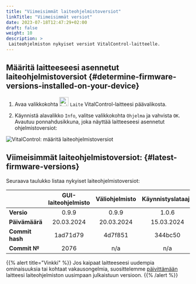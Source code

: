 ```yaml
---
title: "Viimeisimmät laiteohjelmistoversiot"
linkTitle: "Viimeisimmät versiot"
date: 2023-07-18T12:47:29+02:00
draft: false
weight: 10
description: >
 Laiteohjelmiston nykyiset versiot VitalControl-laitteelle.
---
```


## Määritä laitteeseesi asennetut laiteohjelmistoversiot {#determine-firmware-versions-installed-on-your-device}

1. Avaa valikkokohta <img src="/icons/device.svg" width="25" align="bottom" alt="Laite" /> `Laite` VitalControl-laitteesi päävalikosta.

2. Käynnistä alavalikko `Info`, valitse valikkokohta `Ohjelma` ja vahvista `OK`. Avautuu ponnahdusikkuna, joka näyttää laitteeseesi asennetut ohjelmistoversiot:

![VitalControl: määritä laiteohjelmistoversiot](../images/firmware-versions.png "Näytä laiteohjelmistoversiot")

## Viimeisimmät laiteohjelmistoversiot: {#latest-firmware-versions}

Seuraava taulukko listaa nykyiset laiteohjelmistoversiot:

|                 | GUI-laiteohjelmisto | Väliohjelmisto  | Käynnistyslataaja |
|-----------------|:-------------------:|:---------------:|:-----------------:|
| **Versio**      | 0.9.9               | 0.9.9           | 1.0.6             |
| **Päivämäärä**  | 20.03.2024          | 20.03.2024      | 15.03.2024        |
| **Commit hash** | 1ad71d79            | 4d7f851         | 344bc50           |
| **Commit №**    | 2076                | n/a             | n/a               |

{{% alert title="Vinkki" %}}
Jos kaipaat laitteeseesi uudempia ominaisuuksia tai kohtaat vakausongelmia, suosittelemme [päivittämään](../update/) laitteesi laiteohjelmiston uusimpaan julkaistuun versioon.
{{% /alert %}}
